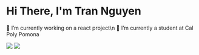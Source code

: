 # Hi There, I'm Tran Nguyen

🔭 I’m currently working on a react project\n
🌱 I’m currently a student at Cal Poly Pomona

<img src="https://img.shields.io/badge/Python-FFD43B?style=for-the-badge&logo=python&logoColor=blue"/>
<img src="https://img.shields.io/badge/Java-ED8B00?style=for-the-badge&logo=java&logoColor=white" />
<img scr="https://img.shields.io/badge/C%2B%2B-00599C?style=for-the-badge&logo=c%2B%2B&logoColor=white"/>
<img scr="https://img.shields.io/badge/JavaScript-323330?style=for-the-badge&logo=javascript&logoColor=F7DF1E"/>
<img scr="https://img.shields.io/badge/Go-00ADD8?style=for-the-badge&logo=go&logoColor=white"/>
<img scr="https://img.shields.io/badge/React-20232A?style=for-the-badge&logo=react&logoColor=61DAFB" />
